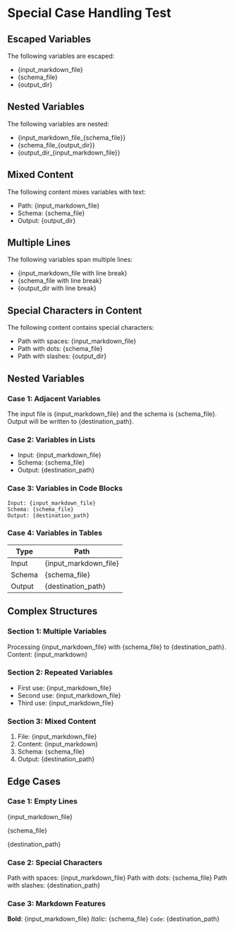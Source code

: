 # Special Case Handling Test

## Escaped Variables

The following variables are escaped:

- \{input_markdown_file\}
- \{schema_file\}
- \{output_dir\}

## Nested Variables

The following variables are nested:

- {input_markdown_file_{schema_file}}
- {schema_file_{output_dir}}
- {output_dir_{input_markdown_file}}

## Mixed Content

The following content mixes variables with text:

- Path: {input_markdown_file}
- Schema: {schema_file}
- Output: {output_dir}

## Multiple Lines

The following variables span multiple lines:

- {input_markdown_file with line break}
- {schema_file with line break}
- {output_dir with line break}

## Special Characters in Content

The following content contains special characters:

- Path with spaces: {input_markdown_file}
- Path with dots: {schema_file}
- Path with slashes: {output_dir}

## Nested Variables

### Case 1: Adjacent Variables

The input file is {input_markdown_file} and the schema is {schema_file}. Output will be written to
{destination_path}.

### Case 2: Variables in Lists

- Input: {input_markdown_file}
- Schema: {schema_file}
- Output: {destination_path}

### Case 3: Variables in Code Blocks

```
Input: {input_markdown_file}
Schema: {schema_file}
Output: {destination_path}
```

### Case 4: Variables in Tables

| Type   | Path                  |
| ------ | --------------------- |
| Input  | {input_markdown_file} |
| Schema | {schema_file}         |
| Output | {destination_path}    |

## Complex Structures

### Section 1: Multiple Variables

Processing {input_markdown_file} with {schema_file} to {destination_path}. Content: {input_markdown}

### Section 2: Repeated Variables

- First use: {input_markdown_file}
- Second use: {input_markdown_file}
- Third use: {input_markdown_file}

### Section 3: Mixed Content

1. File: {input_markdown_file}
2. Content: {input_markdown}
3. Schema: {schema_file}
4. Output: {destination_path}

## Edge Cases

### Case 1: Empty Lines

{input_markdown_file}

{schema_file}

{destination_path}

### Case 2: Special Characters

Path with spaces: {input_markdown_file} Path with dots: {schema_file} Path with slashes:
{destination_path}

### Case 3: Markdown Features

**Bold**: {input_markdown_file} _Italic_: {schema_file} `Code`: {destination_path}
